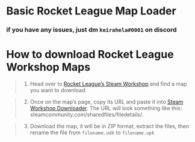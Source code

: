 # Basic Rocket League Map Loader

### if you have any issues, just dm ``keirahela#0001`` on discord

# How to download Rocket League Workshop Maps

> 1. Head over to [Rocket League’s Steam Workshop](https://steamcommunity.com/workshop/browse/?appid=252950&searchtext=Rocket+League&childpublishedfileid=0&browsesort=textsearch&section=about) and find a map you want to download.

> 2. Once on the map’s page, copy its URL and paste it into [Steam Workshop Downloader](https://steamworkshopdownloader.io). The URL will look something like this: steamcommunity.com/sharedfiles/filedetails/.

> 3. Download the map, it will be in ZIP format, extract the files, then rename the file from ``filename.udk`` to ``filename.upk``
